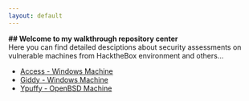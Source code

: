 ```yaml
---
layout: default
---
```

<body class="wrap">
  <b>## Welcome to my walkthrough repository center</b></br>
  Here you can find detailed desciptions about security assessments on vulnerable machines from HacktheBox environment and others...
  <div class="flexbox">
    <nav class="main-nav hide-on-mobiles">
      <ul>
  <li class="">
    <a href="/access/index.html">Access - Windows Machine</a>
  </li>
  <li class="">
    <a href="/giddy/index.html">Giddy - Windows Machine</a>
  </li>
  <li class="">
    <a href="/ypuffy/index.html">Ypuffy - OpenBSD Machine</a>
  </li>
</ul>










